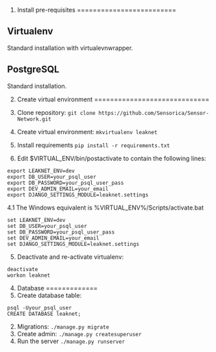 1. Install pre-requisites
=========================

Virtualenv
----------
Standard installation with virtualevnwrapper.

PostgreSQL
----------
Standard installation.


2. Create virtual environment
=============================

1. Clone repository: ``git clone https://github.com/Sensorica/Sensor-Network.git``
2. Create virtual environment: ``mkvirtualenv leaknet``
3. Install requirements ``pip install -r requirements.txt``
4. Edit $VIRTUAL_ENV/bin/postactivate to contain the following lines:

```
export LEAKNET_ENV=dev
export DB_USER=your_psql_user
export DB_PASSWORD=your_psql_user_pass
export DEV_ADMIN_EMAIL=your_email
export DJANGO_SETTINGS_MODULE=leaknet.settings
```
4.1 The Windows equivalent is %VIRTUAL_ENV%/Scripts/activate.bat
```
set LEAKNET_ENV=dev
set DB_USER=your_psql_user
set DB_PASSWORD=your_psql_user_pass
set DEV_ADMIN_EMAIL=your_email
set DJANGO_SETTINGS_MODULE=leaknet.settings
```


5. Deactivate and re-activate virtualenv:

```
deactivate
workon leaknet
```

4. Database
=============
1. Create database table:

```
psql -Uyour_psql_user
CREATE DATABASE leaknet;
```

2. Migrations: ``./manage.py migrate``
3. Create admin: ``./manage.py createsuperuser``
4. Run the server ``./manage.py runserver``
